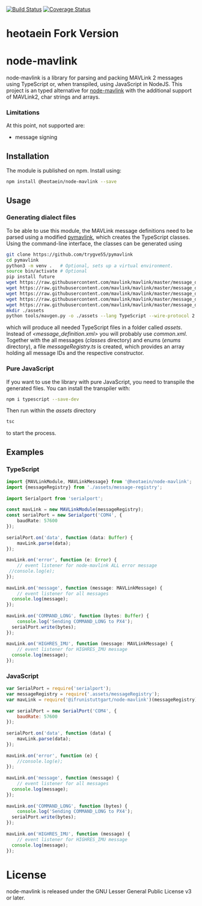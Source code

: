 [![Build Status](https://travis-ci.org/ifrunistuttgart/node-mavlink.svg?branch=master)](https://travis-ci.org/ifrunistuttgart/node-mavlink)
[![Coverage Status](https://coveralls.io/repos/github/ifrunistuttgart/node-mavlink/badge.svg?branch=master)](https://coveralls.io/github/ifrunistuttgart/node-mavlink?branch=master)
# heotaein Fork Version

# node-mavlink
node-mavlink is a library for parsing and packing MAVLink 2 messages using TypeScript or, when transpiled, using JavaScript in NodeJS. This project is an typed alternative for [node-mavlink](https://github.com/omcaree/node-mavlink) with the additional support of MAVLink2, char strings and arrays.
### Limitations
At this point, not supported are:
* message signing

## Installation
The module is published on npm. Install using:
```bash
npm install @heotaein/node-mavlink --save
```
## Usage
### Generating dialect files
To be able to use this module, the MAVLink message definitions need to be parsed using a modified [pymavlink](https://github.com/trygve55/pymavlink), which creates the TypeScript classes.
Using the command-line interface, the classes can be generated using
```bash
git clone https://github.com/trygve55/pymavlink
cd pymavlink
python3 -m venv .   # Optional, sets up a virtual environment. 
source bin/activate # Optional
pip install future
wget https://raw.githubusercontent.com/mavlink/mavlink/master/message_definitions/v1.0/minimal.xml
wget https://raw.githubusercontent.com/mavlink/mavlink/master/message_definitions/v1.0/common.xml
wget https://raw.githubusercontent.com/mavlink/mavlink/master/message_definitions/v1.0/ardupilotmega.xml # Only run if you need the ardupilotmega dialect.  
wget https://raw.githubusercontent.com/mavlink/mavlink/master/message_definitions/v1.0/uAvionix.xml      # Only run if you need the ardupilotmega dialect.
wget https://raw.githubusercontent.com/mavlink/mavlink/master/message_definitions/v1.0/icarous.xml       # Only run if you need the ardupilotmega dialect.
mkdir ./assets
python tools/mavgen.py -o ./assets --lang TypeScript --wire-protocol 2.0 <message_definition.xml>
```
which will produce all needed TypeScript files in a folder called *assets*. Instead of *<message_definition.xml>* you will probably use *common.xml*.
Together with the all messages (*classes* directory) and enums (*enums* directory), a file *messageRegistry.ts* is created, which provides an array holding all message IDs and the respective constructor.

### Pure JavaScript
If you want to use the library with pure JavaScript, you need to transpile the generated files. You can install the transpiler with:
```bash
npm i typescript --save-dev
```
Then run within the *assets* directory
```bash
tsc
```
 to start the process.

## Examples
### TypeScript

```ts
import {MAVLinkModule, MAVLinkMessage} from '@heotaein/node-mavlink';  
import {messageRegistry} from './assets/message-registry';  
  
import Serialport from 'serialport';  
  
const mavLink = new MAVLinkModule(messageRegistry);  
const serialPort = new Serialport('COM4', {  
    baudRate: 57600  
});  
  
serialPort.on('data', function (data: Buffer) {  
    mavLink.parse(data);  
});  
  
mavLink.on('error', function (e: Error) {  
    // event listener for node-mavlink ALL error message  
 //console.log(e);
});  
  
mavLink.on('message', function (message: MAVLinkMessage) {  
    // event listener for all messages  
  console.log(message);  
});  
  
mavLink.on('COMMAND_LONG', function (bytes: Buffer) {  
    console.log('Sending COMMAND_LONG to PX4');  
  serialPort.write(bytes);  
});  
  
mavLink.on('HIGHRES_IMU', function (message: MAVLinkMessage) {  
    // event listener for HIGHRES_IMU message  
  console.log(message);  
});
```

### JavaScript
```js
var SerialPort = require('serialport');  
var messageRegistry = require('.assets/messageRegistry');  
var mavLink = require('@ifrunistuttgart/node-mavlink')(messageRegistry);  
  
var serialPort = new SerialPort('COM4', {  
    baudRate: 57600  
});  
  
serialPort.on('data', function (data) {  
    mavLink.parse(data);  
});  
  
mavLink.on('error', function (e) {  
    //console.log(e);  
});  
  
mavLink.on('message', function (message) {  
    // event listener for all messages  
  console.log(message);  
});  
  
mavLink.on('COMMAND_LONG', function (bytes) {  
    console.log('Sending COMMAND_LONG to PX4');  
  serialPort.write(bytes);  
});  
  
mavLink.on('HIGHRES_IMU', function (message) {  
    // event listener for HIGHRES_IMU message  
  console.log(message);  
});
```
# License
node-mavlink is released under the GNU Lesser General Public License v3 or later.
<!--stackedit_data:
eyJoaXN0b3J5IjpbNzM0MTg2MjMwLC0yMDA0NjMyNzEzLDEzMz
EwODI4MjMsLTE2MjY5MzM0OTVdfQ==
-->
